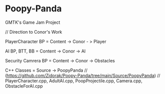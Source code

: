 # Poopy-Panda
GMTK's Game Jam Project

// Direction to Conor's Work    

PlayerCharacter BP = Content -> Conor - > Player    

AI BP, BTT, BB = Content -> Conor -> AI    

Security Camrera BP = Content -> Conor -> Obstacles    

C++ Classes = Source -> PoopyPanda  // (https://github.com/Zidorak/Poopy-Panda/tree/main/Source/PoopyPanda) // PlayerCharacter.cpp, AdultAI.cpp, PoopProjectile.cpp, Camera.cpp, ObstacleForAI.cpp    
